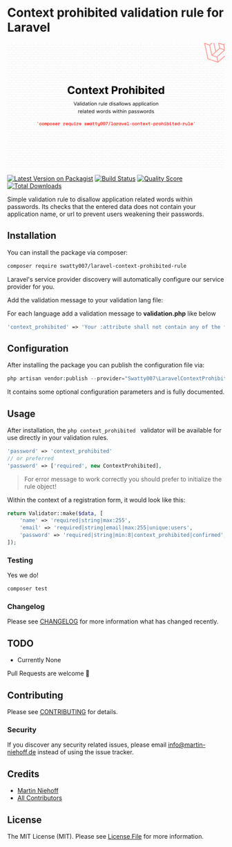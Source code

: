 # Context prohibited validation rule for Laravel

![Package Banner](./docs/banner.png "Package Banner")

[![Latest Version on Packagist](https://img.shields.io/packagist/v/swatty007/laravel-context-prohibited-rule.svg?style=flat-square)](https://packagist.org/packages/swatty007/laravel-context-prohibited-rule)
[![Build Status](https://img.shields.io/travis/swatty007/laravel-context-prohibited-rule/master.svg?style=flat-square)](https://travis-ci.org/swatty007/laravel-context-prohibited-rule)
[![Quality Score](https://img.shields.io/scrutinizer/g/swatty007/laravel-context-prohibited-rule.svg?style=flat-square)](https://scrutinizer-ci.com/g/swatty007/laravel-context-prohibited-rule)
[![Total Downloads](https://img.shields.io/packagist/dt/swatty007/laravel-context-prohibited-rule.svg?style=flat-square)](https://packagist.org/packages/swatty007/laravel-context-prohibited-rule)

Simple validation rule to disallow application related words within passwords. 
Its checks that the entered data does not contain your application name, or url to prevent users weakening their passwords.

## Installation

You can install the package via composer:

```bash
composer require swatty007/laravel-context-prohibited-rule
```
Laravel's service provider discovery will automatically configure our service provider for you.

Add the validation message to your validation lang file:

For each language add a validation message to **validation.php** like below
```php
'context_prohibited' => 'Your :attribute shall not contain any of the following words: :prohibited',
```

## Configuration

After installing the package you can publish the configuration file via:
```php
php artisan vendor:publish --provider="Swatty007\LaravelContextProhibitedRule\ContextProhibitedServiceProvider"
```
It contains some optional configuration parameters and is fully documented.

## Usage
After installation, the ```php context_prohibited ``` validator will be available for use directly in your validation rules.
```php
'password' => 'context_prohibited'
// or preferred
'password' => ['required', new ContextProhibited],
```
> For error message to work correctly you should prefer to initialize the rule object!

Within the context of a registration form, it would look like this:
```php
return Validator::make($data, [
    'name' => 'required|string|max:255',
    'email' => 'required|string|email|max:255|unique:users',
    'password' => 'required|string|min:8|context_prohibited|confirmed',
]);
```

### Testing
Yes we do!
``` bash
composer test
```

### Changelog

Please see [CHANGELOG](CHANGELOG.md) for more information what has changed recently.

## TODO

- Currently None

Pull Requests are welcome :monocle_face:

## Contributing

Please see [CONTRIBUTING](CONTRIBUTING.md) for details.

### Security

If you discover any security related issues, please email info@martin-niehoff.de instead of using the issue tracker.

## Credits

- [Martin Niehoff](https://github.com/swatty007)
- [All Contributors](../../contributors)

## License

The MIT License (MIT). Please see [License File](LICENSE.md) for more information.
